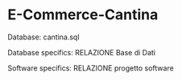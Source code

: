 # E-Commerce-Cantina

Database: 
cantina.sql

Database specifics:
RELAZIONE Base di Dati

Software specifics:
RELAZIONE progetto software
